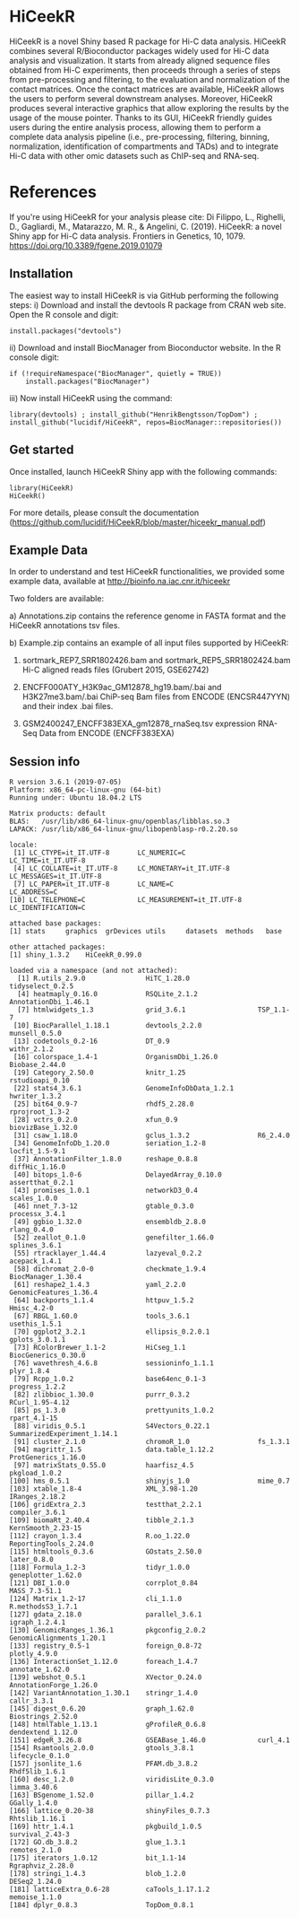 # HiCeekR
HiCeekR is a novel Shiny based R package for Hi-C data analysis. 
HiCeekR combines several R/Bioconductor packages widely used for Hi-C data analysis and visualization. It
starts from already aligned sequence files obtained from Hi-C experiments, then proceeds through a
series of steps from pre-processing and filtering, to the evaluation and normalization of the contact
matrices. Once the contact matrices are available, HiCeekR allows the users to perform several
downstream analyses. Moreover, HiCeekR produces several interactive graphics that allow exploring the
results by the usage of the mouse pointer.
Thanks to its GUI, HiCeekR friendly guides users during the entire analysis process, allowing them to
perform a complete data analysis pipeline (i.e., pre-processing, filtering, binning, normalization,
identification of compartments and TADs) and to integrate Hi-C data with other omic datasets such as
ChIP-seq and RNA-seq.

# References
If you're using HiCeekR for your analysis please cite: 
Di Filippo, L., Righelli, D., Gagliardi, M., Matarazzo, M. R., & Angelini, C. (2019). HiCeekR: a novel Shiny app for Hi-C data analysis. Frontiers in Genetics, 10, 1079. https://doi.org/10.3389/fgene.2019.01079
 
## Installation

The easiest way to install HiCeekR is via GitHub performing the following steps:
i) Download and install the devtools R package from CRAN web site.
Open the R console and digit:

````
install.packages("devtools")
````
ii) Download and install BiocManager from Bioconductor website.
In the R console digit: 

````
if (!requireNamespace("BiocManager", quietly = TRUE))
    install.packages("BiocManager")
````

iii) Now install HiCeekR using the command:

````
library(devtools) ; install_github("HenrikBengtsson/TopDom") ; install_github("lucidif/HiCeekR", repos=BiocManager::repositories())
````

## Get started

Once installed, launch HiCeekR Shiny app with the following commands:

````
library(HiCeekR)
HiCeekR()
````
For more details, please consult the documentation (https://github.com/lucidif/HiCeekR/blob/master/hiceekr_manual.pdf)

## Example Data

In order to understand and test HiCeekR functionalities, we provided some example data, available at http://bioinfo.na.iac.cnr.it/hiceekr 

Two folders are available:

a) Annotations.zip  contains the reference genome in FASTA format and the HiCeekR annotations tsv files.

b) Example.zip contains an example of all input files supported by HiCeekR:

   1) sortmark_REP7_SRR1802426.bam and sortmark_REP5_SRR1802424.bam Hi-C aligned reads files (Grubert 2015, GSE62742)
    
   2) ENCFF000ATY_H3K9ac_GM12878_hg19.bam/.bai and H3K27me3.bam/.bai ChiP-seq Bam files from ENCODE (ENCSR447YYN) and their        index .bai files.
    
   3) GSM2400247_ENCFF383EXA_gm12878_rnaSeq.tsv expression RNA-Seq Data from ENCODE (ENCFF383EXA)


## Session info

````
R version 3.6.1 (2019-07-05)
Platform: x86_64-pc-linux-gnu (64-bit)
Running under: Ubuntu 18.04.2 LTS

Matrix products: default
BLAS:   /usr/lib/x86_64-linux-gnu/openblas/libblas.so.3
LAPACK: /usr/lib/x86_64-linux-gnu/libopenblasp-r0.2.20.so

locale:
 [1] LC_CTYPE=it_IT.UTF-8       LC_NUMERIC=C               LC_TIME=it_IT.UTF-8       
 [4] LC_COLLATE=it_IT.UTF-8     LC_MONETARY=it_IT.UTF-8    LC_MESSAGES=it_IT.UTF-8   
 [7] LC_PAPER=it_IT.UTF-8       LC_NAME=C                  LC_ADDRESS=C              
[10] LC_TELEPHONE=C             LC_MEASUREMENT=it_IT.UTF-8 LC_IDENTIFICATION=C       

attached base packages:
[1] stats     graphics  grDevices utils     datasets  methods   base     

other attached packages:
[1] shiny_1.3.2    HiCeekR_0.99.0

loaded via a namespace (and not attached):
  [1] R.utils_2.9.0               HiTC_1.28.0                 tidyselect_0.2.5           
  [4] heatmaply_0.16.0            RSQLite_2.1.2               AnnotationDbi_1.46.1       
  [7] htmlwidgets_1.3             grid_3.6.1                  TSP_1.1-7                  
 [10] BiocParallel_1.18.1         devtools_2.2.0              munsell_0.5.0              
 [13] codetools_0.2-16            DT_0.9                      withr_2.1.2                
 [16] colorspace_1.4-1            OrganismDbi_1.26.0          Biobase_2.44.0             
 [19] Category_2.50.0             knitr_1.25                  rstudioapi_0.10            
 [22] stats4_3.6.1                GenomeInfoDbData_1.2.1      hwriter_1.3.2              
 [25] bit64_0.9-7                 rhdf5_2.28.0                rprojroot_1.3-2            
 [28] vctrs_0.2.0                 xfun_0.9                    biovizBase_1.32.0          
 [31] csaw_1.18.0                 gclus_1.3.2                 R6_2.4.0                   
 [34] GenomeInfoDb_1.20.0         seriation_1.2-8             locfit_1.5-9.1             
 [37] AnnotationFilter_1.8.0      reshape_0.8.8               diffHic_1.16.0             
 [40] bitops_1.0-6                DelayedArray_0.10.0         assertthat_0.2.1           
 [43] promises_1.0.1              networkD3_0.4               scales_1.0.0               
 [46] nnet_7.3-12                 gtable_0.3.0                processx_3.4.1             
 [49] ggbio_1.32.0                ensembldb_2.8.0             rlang_0.4.0                
 [52] zeallot_0.1.0               genefilter_1.66.0           splines_3.6.1              
 [55] rtracklayer_1.44.4          lazyeval_0.2.2              acepack_1.4.1              
 [58] dichromat_2.0-0             checkmate_1.9.4             BiocManager_1.30.4         
 [61] reshape2_1.4.3              yaml_2.2.0                  GenomicFeatures_1.36.4     
 [64] backports_1.1.4             httpuv_1.5.2                Hmisc_4.2-0                
 [67] RBGL_1.60.0                 tools_3.6.1                 usethis_1.5.1              
 [70] ggplot2_3.2.1               ellipsis_0.2.0.1            gplots_3.0.1.1             
 [73] RColorBrewer_1.1-2          HiCseg_1.1                  BiocGenerics_0.30.0        
 [76] wavethresh_4.6.8            sessioninfo_1.1.1           plyr_1.8.4                 
 [79] Rcpp_1.0.2                  base64enc_0.1-3             progress_1.2.2             
 [82] zlibbioc_1.30.0             purrr_0.3.2                 RCurl_1.95-4.12            
 [85] ps_1.3.0                    prettyunits_1.0.2           rpart_4.1-15               
 [88] viridis_0.5.1               S4Vectors_0.22.1            SummarizedExperiment_1.14.1
 [91] cluster_2.1.0               chromoR_1.0                 fs_1.3.1                   
 [94] magrittr_1.5                data.table_1.12.2           ProtGenerics_1.16.0        
 [97] matrixStats_0.55.0          haarfisz_4.5                pkgload_1.0.2              
[100] hms_0.5.1                   shinyjs_1.0                 mime_0.7                   
[103] xtable_1.8-4                XML_3.98-1.20               IRanges_2.18.2             
[106] gridExtra_2.3               testthat_2.2.1              compiler_3.6.1             
[109] biomaRt_2.40.4              tibble_2.1.3                KernSmooth_2.23-15         
[112] crayon_1.3.4                R.oo_1.22.0                 ReportingTools_2.24.0      
[115] htmltools_0.3.6             GOstats_2.50.0              later_0.8.0                
[118] Formula_1.2-3               tidyr_1.0.0                 geneplotter_1.62.0         
[121] DBI_1.0.0                   corrplot_0.84               MASS_7.3-51.1              
[124] Matrix_1.2-17               cli_1.1.0                   R.methodsS3_1.7.1          
[127] gdata_2.18.0                parallel_3.6.1              igraph_1.2.4.1             
[130] GenomicRanges_1.36.1        pkgconfig_2.0.2             GenomicAlignments_1.20.1   
[133] registry_0.5-1              foreign_0.8-72              plotly_4.9.0               
[136] InteractionSet_1.12.0       foreach_1.4.7               annotate_1.62.0            
[139] webshot_0.5.1               XVector_0.24.0              AnnotationForge_1.26.0     
[142] VariantAnnotation_1.30.1    stringr_1.4.0               callr_3.3.1                
[145] digest_0.6.20               graph_1.62.0                Biostrings_2.52.0          
[148] htmlTable_1.13.1            gProfileR_0.6.8             dendextend_1.12.0          
[151] edgeR_3.26.8                GSEABase_1.46.0             curl_4.1                   
[154] Rsamtools_2.0.0             gtools_3.8.1                lifecycle_0.1.0            
[157] jsonlite_1.6                PFAM.db_3.8.2               Rhdf5lib_1.6.1             
[160] desc_1.2.0                  viridisLite_0.3.0           limma_3.40.6               
[163] BSgenome_1.52.0             pillar_1.4.2                GGally_1.4.0               
[166] lattice_0.20-38             shinyFiles_0.7.3            Rhtslib_1.16.1             
[169] httr_1.4.1                  pkgbuild_1.0.5              survival_2.43-3            
[172] GO.db_3.8.2                 glue_1.3.1                  remotes_2.1.0              
[175] iterators_1.0.12            bit_1.1-14                  Rgraphviz_2.28.0           
[178] stringi_1.4.3               blob_1.2.0                  DESeq2_1.24.0              
[181] latticeExtra_0.6-28         caTools_1.17.1.2            memoise_1.1.0              
[184] dplyr_0.8.3                 TopDom_0.8.1
````

